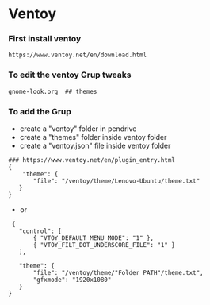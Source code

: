 # Ventoy

### First install ventoy 

```
https://www.ventoy.net/en/download.html
```

### To edit the ventoy Grup tweaks 

```
gnome-look.org  ## themes 
```

### To add the Grup 

- create a "ventoy" folder in pendrive
- create a "themes" folder inside ventoy folder
- create a "ventoy.json" file inside ventoy folder
  
```
### https://www.ventoy.net/en/plugin_entry.html
{
    "theme": {
       "file": "/ventoy/theme/Lenovo-Ubuntu/theme.txt"
   }
}
```
- or
  
 ```
  {
    "control": [
        { "VTOY_DEFAULT_MENU_MODE": "1" },
        { "VTOY_FILT_DOT_UNDERSCORE_FILE": "1" }
    ],
    
    "theme": {
        "file": "/ventoy/theme/"Folder PATH"/theme.txt",
        "gfxmode": "1920x1080"
    }
}
 ```
